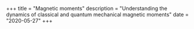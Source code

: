 +++
title = "Magnetic moments"
description = "Understanding the dynamics of classical and quantum mechanical magnetic moments"
date = "2020-05-27"
+++
